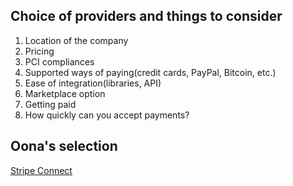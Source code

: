 
## Choice of providers and things to consider
1. Location of the company
2. Pricing
3. PCI compliances
4. Supported ways of paying(credit cards, PayPal, Bitcoin, etc.)
5. Ease of integration(libraries, API)
6. Marketplace option
7. Getting paid
8. How quickly can you accept payments?

## Oona's selection
[Stripe Connect](https://stripe.com/connect)
